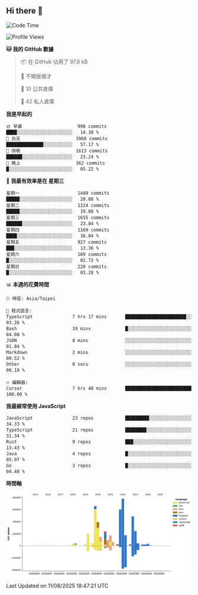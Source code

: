 ## Hi there 👋

<!--START_SECTION:waka-->
![Code Time](http://img.shields.io/badge/Code%20Time-429%20hrs%2024%20mins-blue)

![Profile Views](http://img.shields.io/badge/%E5%80%8B%E4%BA%BA%E9%A0%81%E9%9D%A2%E7%80%8F%E8%A6%BD%E6%AC%A1%E6%95%B8-0-blue)

**🐱 我的 GitHub 數據** 

> 📦 在 GitHub 佔用了 97.8 kB 
 > 
> 🚫 不開放徵才
 > 
> 📜 10 公共倉庫 
 > 
> 🔑 42 私人倉庫 
 > 
**我是早起的** 

```text
🌞 早晨                     998 commits         ████░░░░░░░░░░░░░░░░░░░░░   14.38 % 
🌆 白天                     3968 commits        ██████████████░░░░░░░░░░░   57.17 % 
🌃 傍晚                     1613 commits        ██████░░░░░░░░░░░░░░░░░░░   23.24 % 
🌙 晚上                     362 commits         █░░░░░░░░░░░░░░░░░░░░░░░░   05.22 % 
```
📅 **我最有效率是在 星期三** 

```text
星期一                      1449 commits        █████░░░░░░░░░░░░░░░░░░░░   20.88 % 
星期二                      1324 commits        █████░░░░░░░░░░░░░░░░░░░░   19.08 % 
星期三                      1655 commits        ██████░░░░░░░░░░░░░░░░░░░   23.84 % 
星期四                      1169 commits        ████░░░░░░░░░░░░░░░░░░░░░   16.84 % 
星期五                      927 commits         ███░░░░░░░░░░░░░░░░░░░░░░   13.36 % 
星期六                      189 commits         █░░░░░░░░░░░░░░░░░░░░░░░░   02.72 % 
星期日                      228 commits         █░░░░░░░░░░░░░░░░░░░░░░░░   03.28 % 
```


📊 **本週的花費時間** 

```text
🕑︎ 時區: Asia/Taipei

💬 程式語言: 
TypeScript               7 hrs 17 mins       ███████████████████████░░   93.26 % 
Bash                     19 mins             █░░░░░░░░░░░░░░░░░░░░░░░░   04.08 % 
JSON                     8 mins              ░░░░░░░░░░░░░░░░░░░░░░░░░   01.84 % 
Markdown                 2 mins              ░░░░░░░░░░░░░░░░░░░░░░░░░   00.52 % 
Other                    0 secs              ░░░░░░░░░░░░░░░░░░░░░░░░░   00.18 % 

🔥 編輯器: 
Cursor                   7 hrs 48 mins       █████████████████████████   100.00 % 
```

**我最經常使用 JavaScript** 

```text
JavaScript               23 repos            █████████░░░░░░░░░░░░░░░░   34.33 % 
TypeScript               21 repos            ████████░░░░░░░░░░░░░░░░░   31.34 % 
Rust                     9 repos             ███░░░░░░░░░░░░░░░░░░░░░░   13.43 % 
Java                     4 repos             █░░░░░░░░░░░░░░░░░░░░░░░░   05.97 % 
Go                       3 repos             █░░░░░░░░░░░░░░░░░░░░░░░░   04.48 % 
```



**時間軸**

![Lines of Code chart](https://raw.githubusercontent.com/jos61404/jos61404/main/assets/bar_graph.png)


 Last Updated on 11/08/2025 18:47:21 UTC
<!--END_SECTION:waka-->



<!--
**jos61404/jos61404** is a ✨ _special_ ✨ repository because its `README.md` (this file) appears on your GitHub profile.

Here are some ideas to get you started:

- 🔭 I’m currently working on ...
- 🌱 I’m currently learning ...
- 👯 I’m looking to collaborate on ...
- 🤔 I’m looking for help with ...
- 💬 Ask me about ...
- 📫 How to reach me: ...
- 😄 Pronouns: ...
- ⚡ Fun fact: ...
-->
